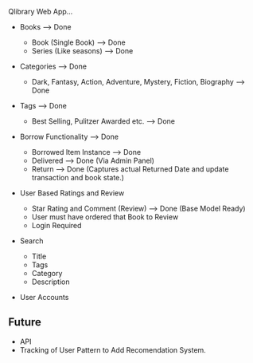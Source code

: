 Qlibrary Web App...

-   Books --> Done
    -   Book (Single Book)  --> Done
    -   Series (Like seasons)   --> Done

-   Categories --> Done
    -   Dark, Fantasy, Action, Adventure, Mystery, Fiction, Biography --> Done

-   Tags --> Done
    -   Best Selling, Pulitzer Awarded etc. --> Done

-   Borrow Functionality --> Done
    -   Borrowed Item Instance --> Done
    -   Delivered --> Done (Via Admin Panel)
    -   Return --> Done (Captures actual Returned Date and update transaction and book state.)

-   User Based Ratings and Review
    - Star Rating and Comment (Review)  --> Done (Base Model Ready)
    - User must have ordered that Book to Review
    - Login Required

-   Search
    -   Title
    -   Tags
    -   Category
    -   Description

-   User Accounts

##  Future
-   API
-   Tracking of User Pattern to Add Recomendation System.